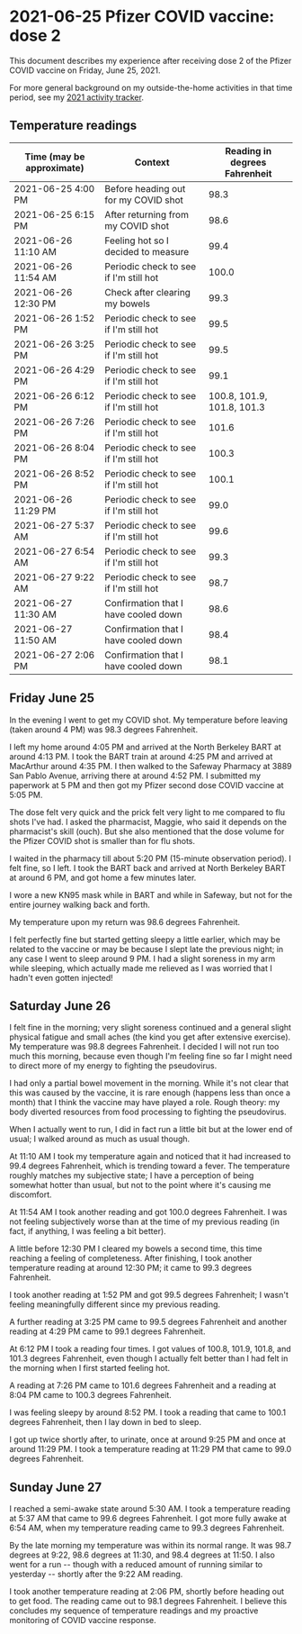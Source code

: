 # 2021-06-25 Pfizer COVID vaccine: dose 2

This document describes my experience after receiving dose 2 of the
Pfizer COVID vaccine on Friday, June 25, 2021.

For more general background on my outside-the-home activities in that
time period, see my [2021 activity
tracker](2021-activity-tracker.md).

## Temperature readings

Time (may be approximate) | Context | Reading in degrees Fahrenheit
-- | -- | --
2021-06-25 4:00 PM | Before heading out for my COVID shot | 98.3
2021-06-25 6:15 PM | After returning from my COVID shot | 98.6
2021-06-26 11:10 AM | Feeling hot so I decided to measure | 99.4
2021-06-26 11:54 AM | Periodic check to see if I'm still hot | 100.0
2021-06-26 12:30 PM | Check after clearing my bowels | 99.3
2021-06-26 1:52 PM | Periodic check to see if I'm still hot | 99.5
2021-06-26 3:25 PM | Periodic check to see if I'm still hot | 99.5
2021-06-26 4:29 PM | Periodic check to see if I'm still hot | 99.1
2021-06-26 6:12 PM | Periodic check to see if I'm still hot | 100.8, 101.9, 101.8, 101.3
2021-06-26 7:26 PM | Periodic check to see if I'm still hot | 101.6
2021-06-26 8:04 PM | Periodic check to see if I'm still hot | 100.3
2021-06-26 8:52 PM | Periodic check to see if I'm still hot | 100.1
2021-06-26 11:29 PM | Periodic check to see if I'm still hot | 99.0
2021-06-27 5:37 AM | Periodic check to see if I'm still hot | 99.6
2021-06-27 6:54 AM | Periodic check to see if I'm still hot | 99.3
2021-06-27 9:22 AM | Periodic check to see if I'm still hot | 98.7
2021-06-27 11:30 AM | Confirmation that I have cooled down | 98.6
2021-06-27 11:50 AM | Confirmation that I have cooled down | 98.4
2021-06-27 2:06 PM | Confirmation that I have cooled down | 98.1

## Friday June 25

In the evening I went to get my COVID shot. My temperature before
leaving (taken around 4 PM) was 98.3 degrees Fahrenheit.

I left my home around 4:05 PM and arrived at the North Berkeley BART
at around 4:13 PM. I took the BART train at around 4:25 PM and arrived
at MacArthur around 4:35 PM. I then walked to the Safeway Pharmacy at
3889 San Pablo Avenue, arriving there at around 4:52 PM. I submitted
my paperwork at 5 PM and then got my Pfizer second dose COVID vaccine
at 5:05 PM.

The dose felt very quick and the prick felt very light to me compared
to flu shots I've had. I asked the pharmacist, Maggie, who said it
depends on the pharmacist's skill (ouch). But she also mentioned that
the dose volume for the Pfizer COVID shot is smaller than for flu
shots.

I waited in the pharmacy till about 5:20 PM (15-minute observation
period). I felt fine, so I left. I took the BART back and arrived at
North Berkeley BART at around 6 PM, and got home a few minutes later.

I wore a new KN95 mask while in BART and while in Safeway, but not for
the entire journey walking back and forth.

My temperature upon my return was 98.6 degrees Fahrenheit.

I felt perfectly fine but started getting sleepy a little earlier,
which may be related to the vaccine or may be because I slept late the
previous night; in any case I went to sleep around 9 PM. I had a
slight soreness in my arm while sleeping, which actually made me
relieved as I was worried that I hadn't even gotten injected!

## Saturday June 26

I felt fine in the morning; very slight soreness continued and a
general slight physical fatigue and small aches (the kind you get
after extensive exercise). My temperature was 98.8 degrees
Fahrenheit. I decided I will not run too much this morning, because
even though I'm feeling fine so far I might need to direct more of my
energy to fighting the pseudovirus.

I had only a partial bowel movement in the morning. While it's not
clear that this was caused by the vaccine, it is rare enough (happens
less than once a month) that I think the vaccine may have played a
role. Rough theory: my body diverted resources from food processing to
fighting the pseudovirus.

When I actually went to run, I did in fact run a little bit but at the
lower end of usual; I walked around as much as usual though.

At 11:10 AM I took my temperature again and noticed that it had
increased to 99.4 degrees Fahrenheit, which is trending toward a
fever. The temperature roughly matches my subjective state; I have a
perception of being somewhat hotter than usual, but not to the point
where it's causing me discomfort.

At 11:54 AM I took another reading and got 100.0 degrees Fahrenheit. I
was not feeling subjectively worse than at the time of my previous
reading (in fact, if anything, I was feeling a bit better).

A little before 12:30 PM I cleared my bowels a second time, this time
reaching a feeling of completeness. After finishing, I took another
temperature reading at around 12:30 PM; it came to 99.3 degrees
Fahrenheit.

I took another reading at 1:52 PM and got 99.5 degrees Fahrenheit; I
wasn't feeling meaningfully different since my previous reading.

A further reading at 3:25 PM came to 99.5 degrees Fahrenheit and
another reading at 4:29 PM came to 99.1 degrees Fahrenheit.

At 6:12 PM I took a reading four times. I got values of 100.8, 101.9,
101.8, and 101.3 degrees Fahrenheit, even though I actually felt
better than I had felt in the morning when I first started feeling
hot.

A reading at 7:26 PM came to 101.6 degrees Fahrenheit and a reading
at 8:04 PM came to 100.3 degrees Fahrenheit.

I was feeling sleepy by around 8:52 PM. I took a reading that came to
100.1 degrees Fahrenheit, then I lay down in bed to sleep.

I got up twice shortly after, to urinate, once at around 9:25 PM and
once at around 11:29 PM. I took a temperature reading at 11:29 PM that
came to 99.0 degrees Fahrenheit.

## Sunday June 27

I reached a semi-awake state around 5:30 AM. I took a temperature
reading at 5:37 AM that came to 99.6 degrees Fahrenheit. I got more
fully awake at 6:54 AM, when my temperature reading came to 99.3
degrees Fahrenheit.

By the late morning my temperature was within its normal range. It was
98.7 degrees at 9:22, 98.6 degrees at 11:30, and 98.4 degrees at
11:50. I also went for a run -- though with a reduced amount of
running similar to yesterday -- shortly after the 9:22 AM reading.

I took another temperature reading at 2:06 PM, shortly before heading
out to get food. The reading came out to 98.1 degrees Fahrenheit. I
believe this concludes my sequence of temperature readings and my
proactive monitoring of COVID vaccine response.
